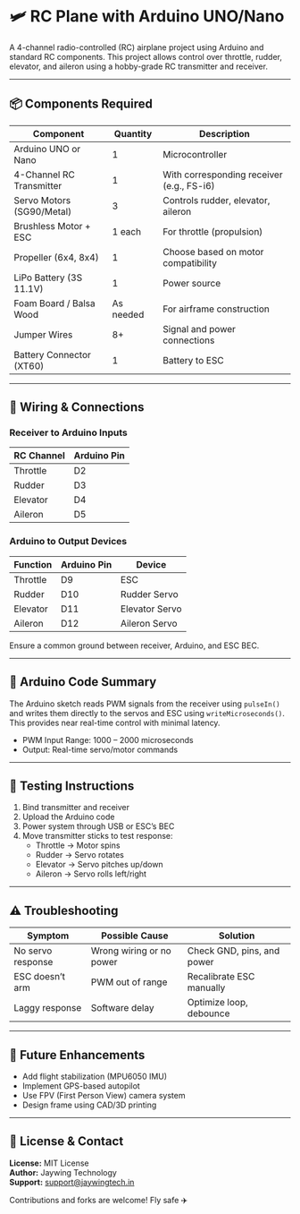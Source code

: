 # 🛩️ RC Plane with Arduino UNO/Nano

A 4-channel radio-controlled (RC) airplane project using Arduino and standard RC components. This project allows control over throttle, rudder, elevator, and aileron using a hobby-grade RC transmitter and receiver.

---

## 📦 Components Required

| Component                | Quantity | Description                          |
|--------------------------|----------|--------------------------------------|
| Arduino UNO or Nano      | 1        | Microcontroller                      |
| 4-Channel RC Transmitter | 1        | With corresponding receiver (e.g., FS-i6) |
| Servo Motors (SG90/Metal)| 3        | Controls rudder, elevator, aileron   |
| Brushless Motor + ESC    | 1 each   | For throttle (propulsion)            |
| Propeller (6x4, 8x4)     | 1        | Choose based on motor compatibility  |
| LiPo Battery (3S 11.1V)  | 1        | Power source                         |
| Foam Board / Balsa Wood  | As needed | For airframe construction            |
| Jumper Wires             | 8+       | Signal and power connections         |
| Battery Connector (XT60) | 1        | Battery to ESC                       |

---

## 🔌 Wiring & Connections

### Receiver to Arduino Inputs

| RC Channel | Arduino Pin |
|------------|-------------|
| Throttle   | D2          |
| Rudder     | D3          |
| Elevator   | D4          |
| Aileron    | D5          |

### Arduino to Output Devices

| Function  | Arduino Pin | Device            |
|-----------|-------------|--------------------|
| Throttle  | D9          | ESC               |
| Rudder    | D10         | Rudder Servo      |
| Elevator  | D11         | Elevator Servo    |
| Aileron   | D12         | Aileron Servo     |

Ensure a common ground between receiver, Arduino, and ESC BEC.

---

## 🧠 Arduino Code Summary

The Arduino sketch reads PWM signals from the receiver using `pulseIn()` and writes them directly to the servos and ESC using `writeMicroseconds()`. This provides near real-time control with minimal latency.

- PWM Input Range: 1000 – 2000 microseconds
- Output: Real-time servo/motor commands

---

## 🧪 Testing Instructions

1. Bind transmitter and receiver  
2. Upload the Arduino code  
3. Power system through USB or ESC’s BEC  
4. Move transmitter sticks to test response:  
   - Throttle → Motor spins  
   - Rudder → Servo rotates  
   - Elevator → Servo pitches up/down  
   - Aileron → Servo rolls left/right  

---

## ⚠️ Troubleshooting

| Symptom               | Possible Cause           | Solution                     |
|----------------------|--------------------------|------------------------------|
| No servo response     | Wrong wiring or no power | Check GND, pins, and power   |
| ESC doesn’t arm       | PWM out of range         | Recalibrate ESC manually     |
| Laggy response        | Software delay           | Optimize loop, debounce      |

---

## 🚀 Future Enhancements

- Add flight stabilization (MPU6050 IMU)  
- Implement GPS-based autopilot  
- Use FPV (First Person View) camera system  
- Design frame using CAD/3D printing  

---

## 📄 License & Contact

**License:** MIT License  
**Author:** Jaywing Technology  
**Support:** support@jaywingtech.in  

Contributions and forks are welcome! Fly safe ✈️
